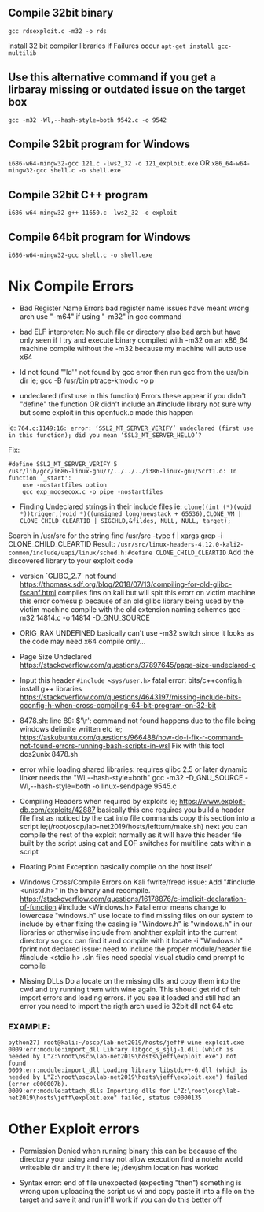 
## Compile 32bit binary
`gcc rdsexploit.c -m32 -o rds`

install 32 bit compiler libraries if Failures occur
`apt-get install gcc-multilib`

## Use this alternative command if you get a lirbaray missing or outdated issue on the target box
`gcc -m32 -Wl,--hash-style=both 9542.c -o 9542`

## Compile 32bit program for Windows
`i686-w64-mingw32-gcc 121.c -lws2_32 -o 121_exploit.exe`
OR
`x86_64-w64-mingw32-gcc shell.c -o shell.exe`

## Compile 32bit C++ program
`i686-w64-mingw32-g++ 11650.c -lws2_32 -o exploit`

## Compile 64bit program for Windows
`i686-w64-mingw32-gcc shell.c -o shell.exe`


# Nix Compile Errors

- Bad Register Name Errors
    bad register name issues have meant wrong arch use "-m64" if using "-m32" in gcc command

- bad ELF interpreter: No such file or directory
    also bad arch but have only seen if I try and execute binary compiled with -m32 on an x86_64 machine compile without the -m32 because my machine will auto use x64

- ld not found
    "'ld'" not found by gcc error then run gcc from the usr/bin dir ie;
    gcc -B /usr/bin ptrace-kmod.c -o p

- undeclared (first use in this function) Errors
    these appear if you didn't "define" the function OR didn't include an #include library
    not sure why but some exploit in this openfuck.c made this happen

ie:
`764.c:1149:16: error: ‘SSL2_MT_SERVER_VERIFY’ undeclared (first use in this function); did you mean ‘SSL3_MT_SERVER_HELLO’?`

Fix:
```
#define SSL2_MT_SERVER_VERIFY 5
/usr/lib/gcc/i686-linux-gnu/7/../../../i386-linux-gnu/Scrt1.o: In function `_start':
    use -nostartfiles option
    gcc exp_moosecox.c -o pipe -nostartfiles
```

- Finding Undeclared strings in their include files
ie:
`clone((int (*)(void *))trigger,(void *)((unsigned long)newstack + 65536),CLONE_VM | CLONE_CHILD_CLEARTID | SIGCHLD,&fildes, NULL, NULL, target);`

Search in /usr/src for the string
    find /usr/src -type f | xargs grep -i CLONE_CHILD_CLEARTID
Result:
`/usr/src/linux-headers-4.12.0-kali2-common/include/uapi/linux/sched.h:#define CLONE_CHILD_CLEARTID`
Add the discovered library to your exploit code

- version `GLIBC_2.7' not found
    https://thomask.sdf.org/blog/2018/07/13/compiling-for-old-glibc-fscanf.html
    compiles fins on kali but will spit this erorr on victim machine
    this error comesu p because of an old glibc library being used by the victim machine
    compile with the old extension naming schemes
    gcc -m32 14814.c -o 14814 -D_GNU_SOURCE

- ORIG_RAX UNDEFINED
    basically can't use -m32 switch since it looks as the code may need x64 compile only...

- Page Size Undeclared
    https://stackoverflow.com/questions/37897645/page-size-undeclared-c

- Input this header
`#include <sys/user.h>`
fatal error: bits/c++config.h
    install g++ libraries
    https://stackoverflow.com/questions/4643197/missing-include-bits-cconfig-h-when-cross-compiling-64-bit-program-on-32-bit

- 8478.sh: line 89: $'\r': command not found
    happens due to the file being windows delimite written etc ie; https://askubuntu.com/questions/966488/how-do-i-fix-r-command-not-found-errors-running-bash-scripts-in-wsl
    Fix with this tool
    dos2unix 8478.sh

- error while loading shared libraries: requires glibc 2.5 or later dynamic linker
    needs the "Wl,--hash-style=both"
    gcc -m32 -D_GNU_SOURCE -Wl,--hash-style=both -o linux-sendpage 9545.c

- Compiling Headers when required by exploits
    ie; https://www.exploit-db.com/exploits/42887
    basically this one requires you build a header file first as noticed by the cat into file commands
    copy this section into a script ie;(/root/oscp/lab-net2019/hosts/leftturn/make.sh)
    next you can compile the rest of the exploit normally as it will have this header file built by the script using cat and EOF switches for multiline cats within a script

- Floating Point Exception
    basically compile on the host itself

- Windows Cross/Compile Errors on Kali
    fwrite/fread issue: Add "#include <unistd.h>" in the binary and recompile. https://stackoverflow.com/questions/16178876/c-implicit-declaration-of-function
    #include <Windows.h> Fatal error means change to lowercase "windows.h"
    use locate to find missing files on our system to include by either fixing the casing ie "Windows.h" is "windows.h" in our libraries or otherwise include from anohther exploit into the current directory so gcc can find it and compile with it
    locate -i "Windows.h"
    fprint not declared issue: need to include the proper module/header file
    #include <stdio.h>
    .sln files need special visual studio cmd prompt to compile

- Missing DLLs
    Do a locate on the missing dlls and copy them into the cwd and try running them with wine again. This should get rid of teh import errors and loading errors.
    if you see it loaded and still had an error you need to import the rigth arch used ie 32bit dll not 64 etc

### EXAMPLE:
```
python27) root@kali:~/oscp/lab-net2019/hosts/jeff# wine exploit.exe 0009:err:module:import_dll Library libgcc_s_sjlj-1.dll (which is needed by L"Z:\root\oscp\lab-net2019\hosts\jeff\exploit.exe") not found
0009:err:module:import_dll Loading library libstdc++-6.dll (which is needed by L"Z:\root\oscp\lab-net2019\hosts\jeff\exploit.exe") failed (error c000007b).
0009:err:module:attach_dlls Importing dlls for L"Z:\root\oscp\lab-net2019\hosts\jeff\exploit.exe" failed, status c0000135
```
# Other Exploit errors

- Permission Denied when running binary
    this can be because of the directory your using and may not allow execution find a notehr world writeable dir and try it there ie; /dev/shm location has worked

- Syntax error: end of file unexpected (expecting "then")
    something is wrong upon uploading the script us vi <filename> and copy paste it into a file on the target and save it and run it'll work if you can do this better off
